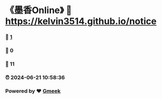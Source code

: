 # 《墨香Online》 :link: https://kelvin3514.github.io/notice 
### :page_facing_up: [1](https://kelvin3514.github.io/notice/tag.html) 
### :speech_balloon: 0 
### :hibiscus: 11 
### :alarm_clock: 2024-06-21 10:58:36 
### Powered by :heart: [Gmeek](https://github.com/Meekdai/Gmeek)
